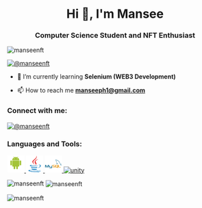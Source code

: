 <h1 align="center">Hi 👋, I'm Mansee</h1>
<h3 align="center">Computer Science Student and NFT Enthusiast</h3>

<p align="left"> <img src="https://komarev.com/ghpvc/?username=manseenft&label=Profile%20views&color=0e75b6&style=flat" alt="manseenft" /> </p>

<p align="left"> <a href="https://twitter.com/@manseenft" target="blank"><img src="https://img.shields.io/twitter/follow/@manseenft?logo=twitter&style=for-the-badge" alt="@manseenft" /></a> </p>

- 🌱 I’m currently learning **Selenium (WEB3 Development)**

- 📫 How to reach me **manseeph1@gmail.com**

<h3 align="left">Connect with me:</h3>
<p align="left">
<a href="https://twitter.com/@manseenft" target="blank"><img align="center" src="https://raw.githubusercontent.com/rahuldkjain/github-profile-readme-generator/master/src/images/icons/Social/twitter.svg" alt="@manseenft" height="30" width="40" /></a>
</p>

<h3 align="left">Languages and Tools:</h3>
<p align="left"> <a href="https://developer.android.com" target="_blank" rel="noreferrer"> <img src="https://raw.githubusercontent.com/devicons/devicon/master/icons/android/android-original-wordmark.svg" alt="android" width="40" height="40"/> </a> <a href="https://www.java.com" target="_blank" rel="noreferrer"> <img src="https://raw.githubusercontent.com/devicons/devicon/master/icons/java/java-original.svg" alt="java" width="40" height="40"/> </a> <a href="https://www.mysql.com/" target="_blank" rel="noreferrer"> <img src="https://raw.githubusercontent.com/devicons/devicon/master/icons/mysql/mysql-original-wordmark.svg" alt="mysql" width="40" height="40"/> </a> <a href="https://unity.com/" target="_blank" rel="noreferrer"> <img src="https://www.vectorlogo.zone/logos/unity3d/unity3d-icon.svg" alt="unity" width="40" height="40"/> </a> </p>

<p><img align="left" src="https://github-readme-stats.vercel.app/api/top-langs?username=manseenft&show_icons=true&locale=en&layout=compact" alt="manseenft" /></p>

<p>&nbsp;<img align="center" src="https://github-readme-stats.vercel.app/api?username=manseenft&show_icons=true&locale=en" alt="manseenft" /></p>

<p><img align="center" src="https://github-readme-streak-stats.herokuapp.com/?user=manseenft&" alt="manseenft" /></p>
